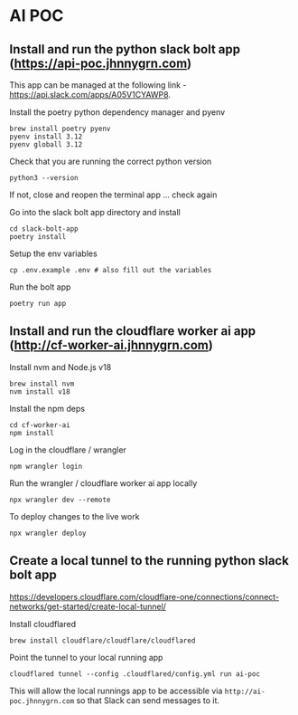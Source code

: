 # AI POC

## Install and run the python slack bolt app (https://api-poc.jhnnygrn.com)

This app can be managed at the following link - https://api.slack.com/apps/A05V1CYAWP8.

Install the poetry python dependency manager and pyenv
```
brew install poetry pyenv
pyenv install 3.12
pyenv globall 3.12
```

Check that you are running the correct python version
```
python3 --version
```

If not, close and reopen the terminal app ... check again

Go into the slack bolt app directory and install
```
cd slack-bolt-app
poetry install
```

Setup the env variables
```
cp .env.example .env # also fill out the variables
```

Run the bolt app
```
poetry run app
```


## Install and run the cloudflare worker ai app (http://cf-worker-ai.jhnnygrn.com)

Install nvm and Node.js v18
```
brew install nvm
nvm install v18
```

Install the npm deps
```
cd cf-worker-ai
npm install
```

Log in the cloudflare / wrangler
```
npm wrangler login
```

Run the wrangler / cloudflare worker ai app locally
```
npx wrangler dev --remote
```

To deploy changes to the live work
```
npx wrangler deploy
```


## Create a local tunnel to the running python slack bolt app

https://developers.cloudflare.com/cloudflare-one/connections/connect-networks/get-started/create-local-tunnel/

Install cloudflared
```
brew install cloudflare/cloudflare/cloudflared
```

Point the tunnel to your local running app
```
cloudflared tunnel --config .cloudflared/config.yml run ai-poc
```

This will allow the local runnings app to be accessible via `http://ai-poc.jhnnygrn.com` so that Slack can send messages to it.